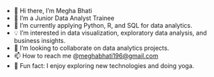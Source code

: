 


- 👋 Hi there, I’m Megha Bhati
- 👀 I’m a Junior Data Analyst Trainee
- 🌱 I’m currently applying Python, R, and SQL for data analytics.
- 💡 I’m interested in data visualization, exploratory data analysis, and business insights.
- 🤝 I’m looking to collaborate on data analytics projects.
- 📫 How to reach me @meghabhati196@gmail.com
- 🌟 Fun fact: I enjoy exploring new technologies and doing yoga.





<!---
MeghaBhati7/MeghaBhati7 is a ✨ special ✨ repository because its `README.md` (this file) appears on your GitHub profile.
You can click the Preview link to take a look at your changes.
--->
